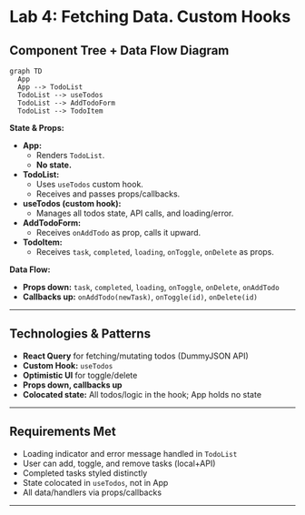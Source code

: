# Lab 4: Fetching Data. Custom Hooks

## Component Tree + Data Flow Diagram

```mermaid
graph TD
  App
  App --> TodoList
  TodoList --> useTodos
  TodoList --> AddTodoForm
  TodoList --> TodoItem
```

**State & Props:**
- **App:**  
  - Renders `TodoList`.  
  - **No state.**
- **TodoList:**  
  - Uses `useTodos` custom hook.  
  - Receives and passes props/callbacks.
- **useTodos (custom hook):**  
  - Manages all todos state, API calls, and loading/error.
- **AddTodoForm:**  
  - Receives `onAddTodo` as prop, calls it upward.
- **TodoItem:**  
  - Receives `task`, `completed`, `loading`, `onToggle`, `onDelete` as props.

**Data Flow:**  
- **Props down:** `task`, `completed`, `loading`, `onToggle`, `onDelete`, `onAddTodo`
- **Callbacks up:** `onAddTodo(newTask)`, `onToggle(id)`, `onDelete(id)`

---

## Technologies & Patterns

- **React Query** for fetching/mutating todos (DummyJSON API)
- **Custom Hook:** `useTodos`
- **Optimistic UI** for toggle/delete
- **Props down, callbacks up**
- **Colocated state:** All todos/logic in the hook; App holds no state

---

## Requirements Met

- Loading indicator and error message handled in `TodoList`
- User can add, toggle, and remove tasks (local+API)
- Completed tasks styled distinctly
- State colocated in `useTodos`, not in App
- All data/handlers via props/callbacks

---
